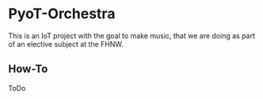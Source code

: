 # PyoT-Orchestra

This is an IoT project with the goal to make music, that we are doing as part of an elective subject at the FHNW.

## How-To


ToDo


